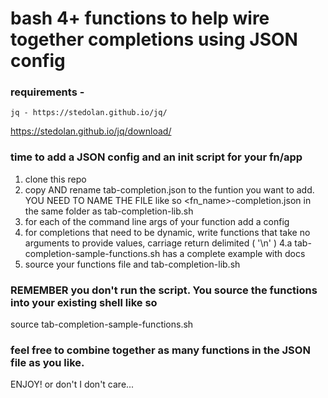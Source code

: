 # bash 4+ functions to help wire together <TAB> completions using JSON config

### requirements -

    jq - https://stedolan.github.io/jq/

https://stedolan.github.io/jq/download/

### time to add a JSON config and an init script for your fn/app

1. clone this repo
2. copy AND rename tab-completion.json to the funtion you want to add. YOU NEED TO NAME THE FILE like so <fn_name>-completion.json in the same folder as tab-completion-lib.sh
3. for each of the command line args of your function add a config
4. for completions that need to be dynamic, write functions that take no arguments to provide values, carriage return delimited ( '\n' )
4.a tab-completion-sample-functions.sh has a complete example with docs
5. source your functions file and tab-completion-lib.sh

### REMEMBER you don't run the script. You source the functions into your existing shell like so

source tab-completion-sample-functions.sh

### feel free to combine together as many functions in the JSON file as you like.

ENJOY! or don't I don't care...
